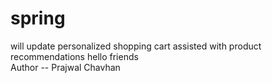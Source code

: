 # spring
will update personalized shopping cart assisted with product recommendations
hello friends
<br>
Author -- Prajwal Chavhan
